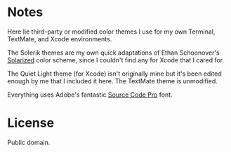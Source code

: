# Notes
Here lie third-party or modified color themes I use for my own Terminal, TextMate, and Xcode environments.

The Solerik themes are my own quick adaptations of Ethan Schoonover's [Solarized](https://github.com/altercation/solarized) color scheme, since I couldn't find any for Xcode that I cared for.

The Quiet Light theme (for Xcode) isn't originally mine but it's been edited enough by me that I included it here. The TextMate theme is unmodified.

Everything uses Adobe's fantastic [Source Code Pro](https://github.com/adobe/source-code-pro) font.

# License
Public domain.
